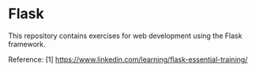 # Flask
This repository contains exercises for web development using the Flask framework.

Reference:
[1] https://www.linkedin.com/learning/flask-essential-training/
